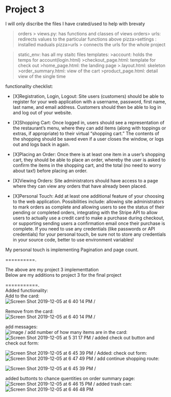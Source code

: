 # Project 3

I will only discribe the files I have crated/used to help with brevaty 
> orders > views.py: has functions and classes of views 
>orders> urls: redirects values to the particular functions above
>pizza>settings : installed maduals 
>pizza>urls > connects the urls for the whole project 

>static_env: has all my staitc files 
>templates: 
	>account: holds the temps for account(login.html)
	>checkout_page.html: template for check out
	>home_page.html: the landing page 
	>.layout.html: skeleton
	>order_summary.html: view of the cart
	>product_page.html: detail view of the single time


functionality checklist: 

* [X]Registration, Login, Logout: Site users (customers) should be able to register for your web application with a username, password, first name, last name, and email address. Customers should then be able to log in and log out of your website.

* [X]Shopping Cart: Once logged in, users should see a representation of the restaurant’s menu, where they can add items (along with toppings or extras, if appropriate) to their virtual “shopping cart.” The contents of the shopping should be saved even if a user closes the window, or logs out and logs back in again.

* [X]Placing an Order: Once there is at least one item in a user’s shopping cart, they should be able to place an order, whereby the user is asked to confirm the items in the shopping cart, and the total (no need to worry about tax!) before placing an order.

* [X]Viewing Orders: Site administrators should have access to a page where they can view any orders that have already been placed.

* [X]Personal Touch: Add at least one additional feature of your choosing to the web application. Possibilities include: allowing site administrators to mark orders as complete and allowing users to see the status of their pending or completed orders, integrating with the Stripe API to allow users to actually use a credit card to make a purchase during checkout, or supporting sending users a confirmation email once their purchase is complete. If you need to use any credentials (like passwords or API credentials) for your personal touch, be sure not to store any credentials in your source code, better to use environment variables!



My personal touch is implementing Pagination and page count. 



==========. 

The above are my project 3 implementtation  
Below are my additions to project 3 for the final project   

===========.  
Added functionality:   
Add to the card:    
![Screen Shot 2019-12-05 at 6 40 14 PM](https://user-images.githubusercontent.com/6343949/70291068-e439a780-178e-11ea-968a-4aee40f772c9.png)
/


Remove from the card:   
![Screen Shot 2019-12-05 at 6 40 14 PM](https://user-images.githubusercontent.com/6343949/70291068-e439a780-178e-11ea-968a-4aee40f772c9.png)
/

add messages:   
![image](https://user-images.githubusercontent.com/6343949/70291154-3084e780-178f-11ea-9bd4-ebefb72998f5.png)
/
add number of how many items are in the card:   
![Screen Shot 2019-12-05 at 5 31 17 PM](https://user-images.githubusercontent.com/6343949/70291216-5ad6a500-178f-11ea-9232-bf8fddb2bab0.png)
/
added check out button and check out form:   

![Screen Shot 2019-12-05 at 6 45 39 PM](https://user-images.githubusercontent.com/6343949/70291250-73df5600-178f-11ea-8483-4c6981460a32.png)
/
Added: check out form:   
![Screen Shot 2019-12-05 at 6 47 49 PM](https://user-images.githubusercontent.com/6343949/70291362-cb7dc180-178f-11ea-98ab-fcb650baea46.png)
/
add continue shopping route:  

![Screen Shot 2019-12-05 at 6 45 39 PM](https://user-images.githubusercontent.com/6343949/70291250-73df5600-178f-11ea-8483-4c6981460a32.png)
/

added buttonts to chance quentities on order  summary page:  
![Screen Shot 2019-12-05 at 6 46 15 PM](https://user-images.githubusercontent.com/6343949/70291284-89548000-178f-11ea-97bc-9fedd7331a2d.png)
/
added trash can:   
![Screen Shot 2019-12-05 at 6 46 48 PM](https://user-images.githubusercontent.com/6343949/70291313-a0936d80-178f-11ea-9af8-f0fd1047030c.png)






